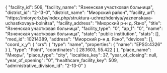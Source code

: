 {
    "facility_id": 509,
    "facility_name": "Язненская участковая больница",
    "district_id": "2-13-0",
    "district_name": "Миорский район",
    "facility_url": "https:\/\/miorycrb.by\/index.php\/struktura-uchrezhdeniya\/yaznenskaya-uchastkovaya-bolnitsa",
    "facility_address": "Миорский р-н д. Язно",
    "title": "Язненская участковая больница",
    "facility_type": "0",
    "ap_1": "0",
    "name": "Язненская участковая больница",
    "state": "public institution",
    "stats": [],
    "med_id": 10214389,
    "address": "Миорский р-н д. Язно",
    "devices": [],
    "coord_x_y": {
        "crs": {
            "type": "name",
            "properties": {
                "name": "EPSG:4326"
            }
        },
        "type": "Point",
        "coordinates": [
            28.1603,
            55.422
        ]
    },
    "place_name": "Миоры",
    "place_type": "city",
    "localties_key": 37,
    "year_of_closing": null,
    "year_of_opening": "0",
    "healthcare_facility_key": 509,
    "administrative_division_id": "2-13-0"
}